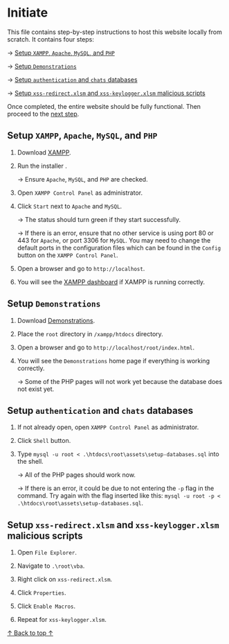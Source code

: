 # Initiate
This file contains step-by-step instructions to host this website locally from scratch. It contains four steps:

&rarr; [Setup `XAMPP`, `Apache`, `MySQL`, and `PHP`](#setup-xampp-apache-mysql-and-php)

&rarr; [Setup `Demonstrations`](#setup-demonstrations)

&rarr; [Setup `authentication` and `chats` databases](#setup-authentication-and-chats-databases)

&rarr; [Setup `xss-redirect.xlsm` and `xss-keylogger.xlsm` malicious scripts](#setup-xss-redirectxlsm-and-xss-keyloggerxlsm-malicious-scripts)

Once completed, the entire website should be fully functional. Then proceed to the [next step](INSTRUCTIONS.MD#demonstrationsmd).

## Setup `XAMPP`, `Apache`, `MySQL`, and `PHP`
1. Download [XAMPP](https://www.apachefriends.org/).

2. Run the installer .
    
    &rarr; Ensure `Apache`, `MySQL`, and `PHP` are checked.
3. Open `XAMPP Control Panel` as administrator.

4. Click `Start` next to `Apache` and `MySQL`.

    &rarr; The status should turn green if they start successfully.

    &rarr; If there is an error, ensure that no other service is using port 80 or 443 for `Apache`, or port 3306 for `MySQL`. You may need to change the default ports in the configuration files which can be found in the `Config` button on the `XAMPP Control Panel`.
5. Open a browser and go to `http://localhost`.

6. You will see the [XAMPP dashboard](http://localhost/dashboard/) if XAMPP is running correctly.

## Setup `Demonstrations`
1. Download [Demonstrations](https://insert_link_here.org).

2. Place the `root` directory in `/xampp/htdocs` directory.

3. Open a browser and go to `http://localhost/root/index.html`.

4. You will see the `Demonstrations` home page if everything is working correctly.

    &rarr; Some of the PHP pages will not work yet because the database does not exist yet.

## Setup `authentication` and `chats` databases
1. If not already open, open `XAMPP Control Panel` as administrator.

2. Click `Shell` button.

3. Type `mysql -u root < .\htdocs\root\assets\setup-databases.sql` into the shell.
    
    &rarr; All of the PHP pages should work now.
    
    &rarr; If there is an error, it could be due to not entering the `-p` flag in the command. Try again with the flag inserted like this: `mysql -u root -p < .\htdocs\root\assets\setup-databases.sql`.

## Setup `xss-redirect.xlsm` and `xss-keylogger.xlsm` malicious scripts
1. Open `File Explorer`.

2. Navigate to `.\root\vba`.

3. Right click on `xss-redirect.xlsm`.

4. Click `Properties`.

5. Click `Enable Macros`.

6. Repeat for `xss-keylogger.xlsm`.

[&uarr; Back to top &uarr;](INITIATE.MD#initiate)